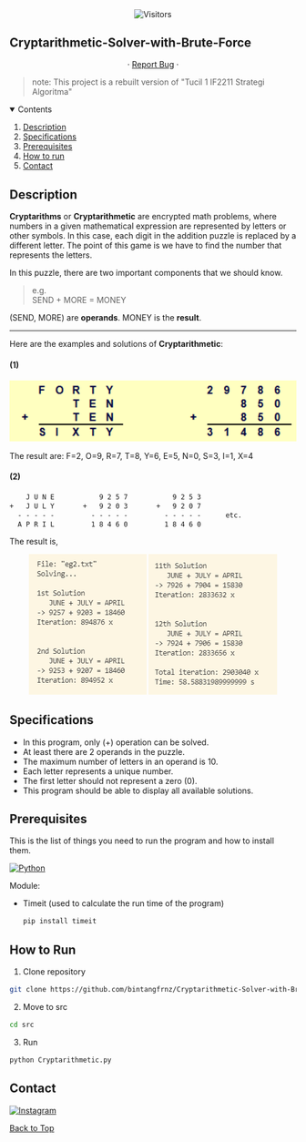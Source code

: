 <!--
*** Bintang Fajarianto
*** 27 Januari 2021
-->
<p align="center">
    <img align=center src="https://visitor-badge.laobi.icu/badge?page_id=bintangfrnz.Cryptarithmetic-Solver-with-Brute-Force" alt="Visitors">                     
</p>

## Cryptarithmetic-Solver-with-Brute-Force

<p align="center">
· <a href="https://github.com/bintangfrnz/Cryptarithmetic-Solver-with-Brute-Force/issues">Report Bug</a> ·
</p>

> note: This project is a rebuilt version of "Tucil 1 IF2211 Strategi Algoritma"

<!-- Contents -->
<details open="open">
    <summary>Contents</summary>
    <ol>
        <li><a href="#description">Description</a></li>
        <li><a href="#specifications">Specifications</a></li>
        <li><a href="#prerequisites">Prerequisites</a></li>
        <li><a href="#how-to-run">How to run</a></li>
        <li><a href="#contact">Contact</a></li>
    </ol>
</details>

## Description

<b>Cryptarithms</b> or <b>Cryptarithmetic</b> are encrypted math problems, where numbers in a given mathematical expression are represented by letters or other symbols.
In this case, each digit in the addition puzzle is replaced by a different letter.
The point of this game is we have to find the number that represents the letters.

In this puzzle, there are two important components that we should know.<br>
> e.g.<br>
> SEND + MORE = MONEY<br>

(SEND, MORE) are <b>operands</b>. MONEY is the <b>result</b>.
<hr>

Here are the examples and solutions of <b>Cryptarithmetic</b>:

#### (1)

<p align="center">
  <img src="https://github.com/bintangfrnz/Cryptarithmetic-Solver-with-Brute-Force/blob/main/img/contoh.PNG" alt="contoh">
</p>

The result are:
F=2, O=9, R=7, T=8, Y=6,
E=5, N=0, S=3, I=1, X=4

#### (2)

```
    J U N E           9 2 5 7           9 2 5 3
+   J U L Y       +   9 2 0 3       +   9 2 0 7
  - - - - -         - - - - -         - - - - -      etc.
  A P R I L         1 8 4 6 0         1 8 4 6 0
```

The result is,
<p align="center">
    <img src="https://github.com/bintangfrnz/Cryptarithmetic-Solver-with-Brute-Force/blob/main/img/hasil1.PNG" alt="hasil1">
    <img src="https://github.com/bintangfrnz/Cryptarithmetic-Solver-with-Brute-Force/blob/main/img/hasil2.PNG" alt="hasil2">
</p>

## Specifications

- In this program, only (+) operation can be solved. 
- At least there are 2 operands in the puzzle.
- The maximum number of letters in an operand is 10.
- Each letter represents a unique number.
- The first letter should not represent a zero (0).
- This program should be able to display all available solutions.


## Prerequisites

This is the list of things you need to run the program and
how to install them.

[![Python](https://img.shields.io/badge/-Python-black?style=flat&logo=Python&link=https://www.python.org/)](https://www.python.org/)

Module:
- Timeit (used to calculate the run time of the program)
  ```sh
  pip install timeit
  ```

## How to Run
1. Clone repository
  ```sh
  git clone https://github.com/bintangfrnz/Cryptarithmetic-Solver-with-Brute-Force.git
  ```

2. Move to src
  ```sh
  cd src
  ```

3. Run
  ```sh
  python Cryptarithmetic.py
  ```

## Contact

[![Instagram](https://img.shields.io/badge/-@bintangfrnz__-E1306C?style=flat&logo=instagram&logoColor=EEEEEE&link=https://instagram.com/bintangfrnz_/)](https://instagram.com/bintangfrnz_)

<a href="#cryptarithmetic-solver-with-brute-force">Back to Top</a>

